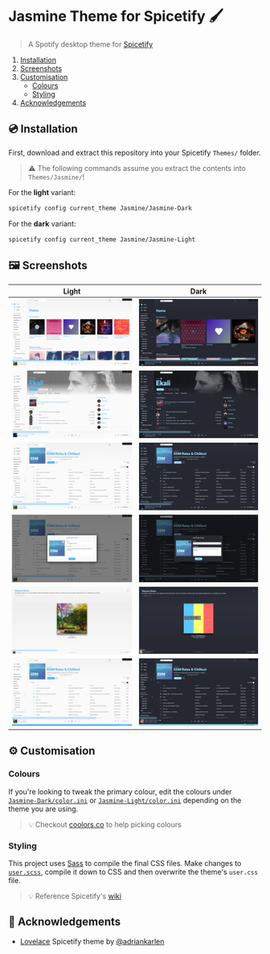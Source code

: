 # Jasmine Theme for Spicetify :paintbrush:
> A Spotify desktop theme for [Spicetify](https://github.com/khanhas/spicetify-cli)

1. [Installation](#cd-installation)
2. [Screenshots](#framed_picture-screenshots)
3. [Customisation](#gear-customisation)
	- [Colours](#colours)
	- [Styling](#styling)
4. [Acknowledgements](#scroll-acknowledgements)

## :cd: Installation

First, download and extract this repository into your Spicetify `Themes/` folder.

> :warning: The following commands assume you extract the contents into `Themes/Jasmine/`!

For the **light** variant:
```bash
spicetify config current_theme Jasmine/Jasmine-Dark
```

For the **dark** variant:
```bash
spicetify config current_theme Jasmine/Jasmine-Light
```

## :framed_picture: Screenshots

| Light                                                                                         | Dark                                                                                        |
|:---------------------------------------------------------------------------------------------:|:-------------------------------------------------------------------------------------------:|
| ![](Jasmine-Light/screenshots/home.png "Jasmine Light - Home page")                           | ![](Jasmine-Dark/screenshots/home.png "Jasmine Dark - Home page")                           |
| ![](Jasmine-Light/screenshots/artist.png "Jasmine Light - Artist page")                       | ![](Jasmine-Dark/screenshots/artist.png "Jasmine Dark - Artist page")                       |
| ![](Jasmine-Light/screenshots/playlist.png "Jasmine Light - Browsing a playlist")             | ![](Jasmine-Dark/screenshots/playlist.png "Jasmine Dark - Browsing a playlist")             |
| ![](Jasmine-Light/screenshots/edit_playlist.png "Jasmine Light - Editing a playlist")         | ![](Jasmine-Dark/screenshots/edit_playlist.png "Jasmine Dark - Editing a playlist")         |
| ![](Jasmine-Light/screenshots/fullscreen.png "Jasmine Light - Playing in full screen")        | ![](Jasmine-Dark/screenshots/fullscreen.png "Jasmine Dark - Playing in full screen")        |
| ![](Jasmine-Light/screenshots/listening_on.png "Jasmine Light - Listening on another device") | ![](Jasmine-Dark/screenshots/listening_on.png "Jasmine Dark - Listening on another device") |

## :gear: Customisation

### Colours

If you're looking to tweak the primary colour, edit the colours under [`Jasmine-Dark/color.ini`](Jasmine-Dark/color.ini) or [`Jasmine-Light/color.ini`](Jasmine-Light/color.ini) depending on the theme you are using.

> :bulb: Checkout [coolors.co](https://coolors.co) to help picking colours

### Styling

This project uses [Sass](https://sass-lang.com/) to compile the final CSS files. Make changes to [`user.scss`](user.scss), compile it down to CSS and then overwrite the theme's `user.css` file.

> :bulb: Reference Spicetify's [wiki](https://github.com/khanhas/spicetify-cli/wiki)

## :scroll: Acknowledgements

- [Lovelace](https://github.com/morpheusthewhite/spicetify-themes/tree/master/Lovelace) Spicetify theme by [@adriankarlen](https://github.com/adriankarlen)
